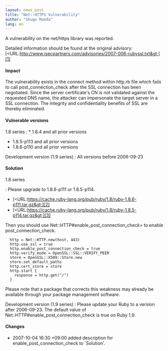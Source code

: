 ```yaml
---
layout: news_post
title: "Net::HTTPS Vulnerability"
author: "Shugo Maeda"
lang: en
---
```


A vulnerability on the net/https library was reported.

Detailed information should be found at the original advisory:
[&lt;URL:http://www.isecpartners.com/advisories/2007-006-rubyssl.txt&gt;][1]

#### Impact

The vulnerability exists in the connect method within http.rb file which
fails to call post\_connection\_check after the SSL connection has been
negotiated. Since the server certificate\'s CN is not validated against
the requested DNS name, the attacker can impersonate the target server
in a SSL connection. The integrity and confidentiality benefits of SSL
are thereby eliminated.

#### Vulnerable versions

1.8 series
: * 1\.8.4 and all prior versions
  * 1\.8.5-p113 and all prior versions
  * 1\.8.6-p110 and all prior versions

Development version (1.9 series)
: All versions before 2006-09-23

#### Solution

1.8 series

: Please upgrade to 1.8.6-p111 or 1.8.5-p114.

  * [&lt;URL:https://cache.ruby-lang.org/pub/ruby/1.8/ruby-1.8.6-p111.tar.gz&gt;][2]
  * [&lt;URL:https://cache.ruby-lang.org/pub/ruby/1.8/ruby-1.8.5-p114.tar.gz&gt;][3]

  Then you should use Net::HTTP#enable\_post\_connection\_check= to
  enable post\_connection\_check.

      http = Net::HTTP.new(host, 443)
      http.use_ssl = true
      http.enable_post_connection_check = true
      http.verify_mode = OpenSSL::SSL::VERIFY_PEER
      store = OpenSSL::X509::Store.new
      store.set_default_paths
      http.cert_store = store
      http.start {
        response = http.get("/")
      }

  Please note that a package that corrects this weakness may already be
  available through your package management software.

Development version (1.9 series)
: Please update your Ruby to a version after 2006-09-23. The default
  value of Net::HTTP#enable\_post\_connection\_check is true on Ruby
  1.9.

#### Changes

* 2007-10-04 16:30 +09:00 added description for
  enable\_post\_connection\_check to \`Solution\'.



[1]: http://www.isecpartners.com/advisories/2007-006-rubyssl.txt
[2]: https://cache.ruby-lang.org/pub/ruby/1.8/ruby-1.8.6-p111.tar.gz
[3]: https://cache.ruby-lang.org/pub/ruby/1.8/ruby-1.8.5-p114.tar.gz
